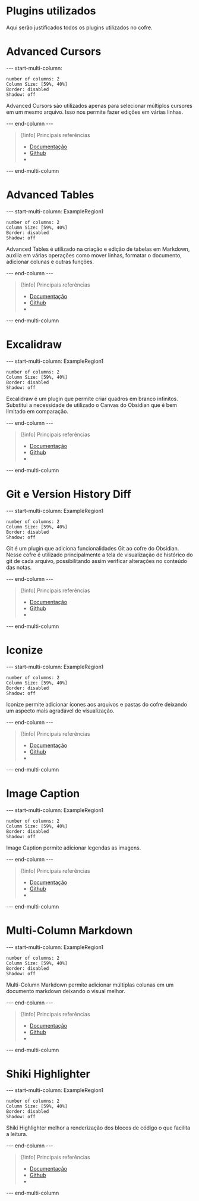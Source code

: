 # Plugins utilizados

Aqui serão justificados todos os plugins utilizados no cofre.

# Advanced Cursors

--- start-multi-column:

```column-settings  
number of columns: 2
Column Size: [59%, 40%]
Border: disabled
Shadow: off
```

Advanced Cursors são utilizados apenas para selecionar múltiplos cursores em um mesmo arquivo. Isso nos permite fazer edições em várias linhas.

--- end-column ---

> [!info] Principais referências
> - [Documentação]()
>- [Github]()
>- 

--- end-multi-column

# Advanced Tables

--- start-multi-column: ExampleRegion1  
```column-settings  
number of columns: 2
Column Size: [59%, 40%]
Border: disabled
Shadow: off
```

Advanced Tables é utilizado na criação e edição de tabelas em Markdown, auxilia em várias operações como mover linhas, formatar o documento, adicionar colunas e outras funções.

--- end-column ---

> [!info] Principais referências
> - [Documentação]()
>- [Github]()
>- 

--- end-multi-column

# Excalidraw

--- start-multi-column: ExampleRegion1  
```column-settings  
number of columns: 2
Column Size: [59%, 40%]
Border: disabled
Shadow: off
```

Excalidraw é um plugin que permite criar quadros em branco infinitos. Substitui a necessidade de utilizado o Canvas do Obsidian que é bem limitado em comparação.

--- end-column ---

> [!info] Principais referências
> - [Documentação]()
>- [Github]()
>- 

--- end-multi-column



# Git e Version History Diff

--- start-multi-column: ExampleRegion1  
```column-settings  
number of columns: 2
Column Size: [59%, 40%]
Border: disabled
Shadow: off
```

Git é um plugin que adiciona funcionalidades Git ao cofre do Obsidian. Nesse cofre é utilizado principalmente a tela de visualização de histórico do git de cada arquivo, possibilitando assim verificar alterações no conteúdo das notas.

--- end-column ---

> [!info] Principais referências
> - [Documentação]()
>- [Github]()
>- 

--- end-multi-column

# Iconize

--- start-multi-column: ExampleRegion1  
```column-settings  
number of columns: 2
Column Size: [59%, 40%]
Border: disabled
Shadow: off
```

Iconize permite adicionar ícones aos arquivos e pastas do cofre deixando um aspecto mais agradável de visualização.

--- end-column ---

> [!info] Principais referências
> - [Documentação]()
>- [Github]()
>- 

--- end-multi-column

# Image Caption

--- start-multi-column: ExampleRegion1  
```column-settings  
number of columns: 2
Column Size: [59%, 40%]
Border: disabled
Shadow: off
```

Image Caption permite adicionar legendas as imagens.

--- end-column ---

> [!info] Principais referências
> - [Documentação]()
>- [Github]()
>- 

--- end-multi-column

# Multi-Column Markdown

--- start-multi-column: ExampleRegion1  
```column-settings  
number of columns: 2
Column Size: [59%, 40%]
Border: disabled
Shadow: off
```

Multi-Column Markdown permite adicionar múltiplas colunas em um documento markdown deixando o visual melhor.

--- end-column ---

> [!info] Principais referências
> - [Documentação]()
>- [Github]()
>- 

--- end-multi-column

# Shiki Highlighter

--- start-multi-column: ExampleRegion1  
```column-settings  
number of columns: 2
Column Size: [59%, 40%]
Border: disabled
Shadow: off
```

Shiki Highlighter melhor a renderização dos blocos de código o que facilita a leitura.

--- end-column ---

> [!info] Principais referências
> - [Documentação]()
>- [Github]()
>- 

--- end-multi-column

